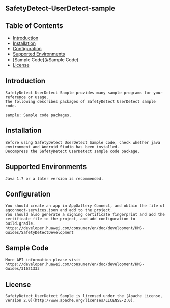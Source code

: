 ## SafetyDetect-UserDetect-sample


## Table of Contents

 * [Introduction](#introduction)
 * [Installation](#installation)
 * [Configuration ](#configuration )
 * [Supported Environments](#supported-environments)
 * [Sample Code](#Sample Code)
 * [License](#license)


## Introduction
    SafetyDetect UserDetect Sample provides many sample programs for your reference or usage.
    The following describes packages of SafetyDetect UserDetect sample code.

    sample: Sample code packages.

## Installation
    Before using SafetyDetect UserDetect Sample code, check whether java environment and Android Studio has been installed.
    Decompress the SafetyDetect UserDetect sample code package.

## Supported Environments
	Java 1.7 or a later version is recommended.

## Configuration
    You should create an app in AppGallery Connect, and obtain the file of agconnect-services.json and add to the project.
    You should also generate a signing certificate fingerprint and add the certificate file to the project, and add configuration to build.gradle.
    https://developer.huawei.com/consumer/en/doc/development/HMS-Guides/SafetyDetectDevelopment

## Sample Code
    More API information please visit
    https://developer.huawei.com/consumer/en/doc/development/HMS-Guides/31621333

##  License
    SafetyDetect UserDetect Sample is licensed under the [Apache License, version 2.0](http://www.apache.org/licenses/LICENSE-2.0).

